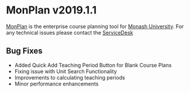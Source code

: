 # **MonPlan v2019.1.1**

[MonPlan](https://monplan.apps.monash.edu/) is the enterprise course planning tool for [Monash University](https://monash.edu/). For any technical issues please contact the [ServiceDesk](https://servicedeskonline.monash.edu/)

##  **Bug Fixes**
- Added Quick Add Teaching Period Button for Blank Course Plans
- Fixing issue with Unit Search Functionality
- Improvements to calculating teaching periods
- Minor performance enhancements
